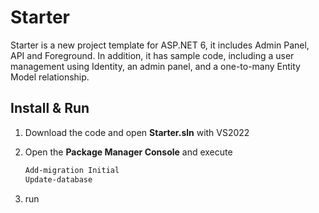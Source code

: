 # Starter

Starter is a new project template for ASP.NET 6, it includes Admin Panel, API and Foreground. In addition, it has sample code, including a user management using Identity, an admin panel, and a one-to-many Entity Model relationship.

## Install & Run

1. Download the code and open **Starter.sln** with VS2022

2. Open the **Package Manager Console** and execute

   ```bash
   Add-migration Initial
   Update-database
   ```

3. run